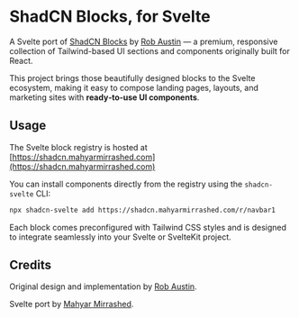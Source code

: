 # ShadCN Blocks, for Svelte

A Svelte port of [ShadCN Blocks](https://www.shadcnblocks.com) by [Rob Austin](https://twitter.com/ausrobdev) — a premium, responsive collection of Tailwind-based UI sections and components originally built for React.

This project brings those beautifully designed blocks to the Svelte ecosystem, making it easy to compose landing pages, layouts, and marketing sites with **ready‑to‑use UI components**.

## Usage

The Svelte block registry is hosted at  
[https://shadcn.mahyarmirrashed.com](https://shadcn.mahyarmirrashed.com)

You can install components directly from the registry using the `shadcn-svelte` CLI:

```sh
npx shadcn-svelte add https://shadcn.mahyarmirrashed.com/r/navbar1
```

Each block comes preconfigured with Tailwind CSS styles and is designed to integrate seamlessly into your Svelte or SvelteKit project.

## Credits

Original design and implementation by [Rob Austin](https://twitter.com/ausrobdev).

Svelte port by [Mahyar Mirrashed](https://github.com/mahyarmirrashed).
